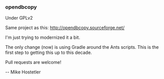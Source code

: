 ### opendbcopy

Under GPLv2

Same project as this:
http://opendbcopy.sourceforge.net/

I'm just trying to modernized it a bit.

The only change (now) is using Gradle around the Ants scripts. This is
the first step to getting this up to this decade.

Pull requests are welcome!

-- Mike Hostetler
